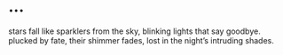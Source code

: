 # ...
stars fall like sparklers from the sky,   blinking lights that say goodbye.   plucked by fate, their shimmer fades,   lost in the night’s intruding shades.  
